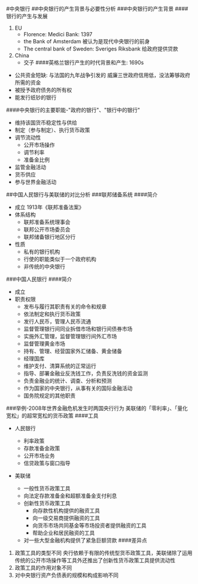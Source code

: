 #中央银行
##中央银行的产生背景与必要性分析
###中央银行的产生背景
####银行的产生与发展

1. EU
   - Florence: Medici Bank: 1397
   - the Bank of Amsterdam
     被认为是现代中央银行的前身
   - The central bank of Sweden: Sveriges Riksbank
     给政府提供贷款
2. China
   - 交子
####英格兰银行产生的时代背景和产生: 1690s
- 公共资金短缺: 与法国的九年战争引发的
  威廉三世政府信用低，没法筹够政府所需的资金
- 被授予政府债务的所有权
- 能发行纸钞的银行

####中央银行的主要职能-"政府的银行"、"银行中的银行"
- 维持该国货币稳定性与供给
- 制定（参与制定）、执行货币政策
- 调节流动性
  - 公开市场操作
  - 调节利率
  - 准备金比例
- 监管金融活动
- 货币供应
- 参与世界金融活动

##中国人民银行与美联储的对比分析
###联邦储备系统
####简介
- 成立
  1913年《联邦准备法案》
- 体系结构
  - 联邦准备系统理事会
  - 联邦公开市场委员会
  - 联邦储备银行地区分行
- 性质
  - 私有的银行机构
  - 行使的职能类似于一个政府机构
  - 非传统的中央银行

###中国人民银行
####简介
- 成立
- 职责权限
  - 发布与履行其职责有关的命令和规章
  - 依法制定和执行货币政策
  - 发行人民币，管理人民币流通
  - 监督管理银行间同业拆借市场和银行间债券市场
  - 实施外汇管理，监督管理银行间外汇市场
  - 监督管理黄金市场
  - 持有、管理、经营国家外汇储备、黄金储备
  - 经理国库
  - 维护支付、清算系统的正常运行
  - 指导、部署金融业反洗钱工作，负责反洗钱的资金监测
  - 负责金融业的统计、调查、分析和预测
  - 作为国家的中央银行，从事有关的国际金融活动
  - 国务院规定的其他职责


###举例-2008年世界金融危机发生时两国央行行为
美联储的「零利率」、「量化宽松」的超常宽松的货币政策
####工具
- 人民银行
  - 利率政策
  - 存款准备金政策
  - 公开市场业务
  - 信贷政策与窗口指导

- 美联储
  - 一般性货币政策工具
  - 向法定存款准备金和超额准备金支付利息
  - 创新性货币政策工具
    - 向存款性机构提供的融资工具
    - 向一级交易商提供融资的工具
    - 向货币市场共同基金等市场投资者提供融资的工具
    - 帮助企业和居民融资的工具
  - 对一些大型金融机构提供了紧急巨额贷款
####差异点
1. 政策工具的类型不同
   央行依赖于有限的传统型货币政策工具，美联储除了运用传统的公开市场操作等工具外还推出了创新性货币政策工具提供流动性
2. 政策工具的作用对象不同
3. 对中央银行资产负债表的规模和构成影响不同